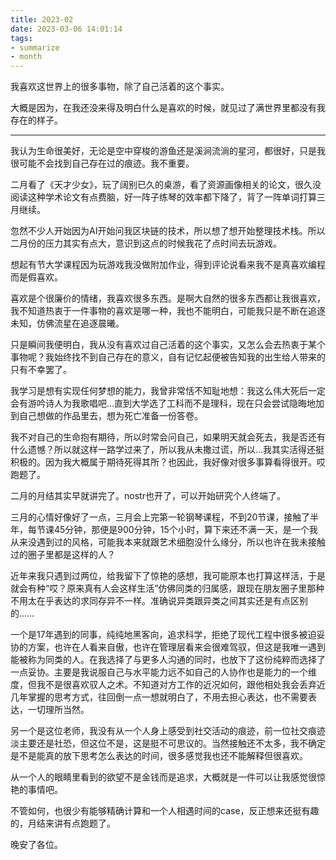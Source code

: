 ```yaml
---
title: 2023-02
date: 2023-03-06 14:01:14
tags:
- summarize
- month
---
```


我喜欢这世界上的很多事物，除了自己活着的这个事实。

大概是因为，在我还没来得及明白什么是喜欢的时候，就见过了满世界里都没有我存在的样子。

- - -

我认为生命很美好，无论是空中穿梭的游鱼还是溪涧流淌的星河，都很好，只是我很可能不会找到自己存在过的痕迹。我不重要。

二月看了《天才少女》，玩了阔别已久的桌游，看了资源画像相关的论文，很久没阅读这种学术论文有点费脑，好一阵子练琴的效率都下降了，背了一阵单词打算三月继续。

忽然不少人开始因为AI开始问我区块链的技术，所以想了想开始整理技术栈。所以二月份的压力其实有点大，意识到这点的时候我花了点时间去玩游戏。

想起有节大学课程因为玩游戏我没做附加作业，得到评论说看来我不是真喜欢编程而是假喜欢。

喜欢是个很廉价的情绪，我喜欢很多东西。是啊大自然的很多东西都让我很喜欢，我不知道热衷于一件事物的喜欢是哪一种，我也不能明白，可能我只是不断在追逐未知，仿佛流星在追逐晨曦。

只是瞬间我便明白，我从没有喜欢过自己活着的这个事实，又怎么会去热衷于某个事物呢？我始终找不到自己存在的意义，自有记忆起便被告知我的出生给人带来的只有不幸罢了。

我学习是想有实现任何梦想的能力，我曾非常恬不知耻地想：我这么伟大死后一定会有游吟诗人为我歌唱吧…直到大学选了工科而不是理科，现在只会尝试隐晦地加到自己想做的作品里去，想为死亡准备一份答卷。

我不对自己的生命抱有期待，所以时常会问自己，如果明天就会死去，我是否还有什么遗憾？所以就这样一路学过来了，所以我从未撒过谎，所以…我其实活得还挺积极的。因为我大概属于期待死得其所？也因此，我好像对很多事算看得很开。哎跑题了。

二月的月结其实早就讲完了。nostr也开了，可以开始研究个人终端了。

三月的心情好像好了一点，三月会上完第一轮钢琴课程，不到20节课，接触了半年，每节课45分钟，那便是900分钟，15个小时，算下来还不满一天，是一个我从来没遇到过的风格，可能我本来就跟艺术细胞没什么缘分，所以也许在我未接触过的圈子里都是这样的人？

近年来我只遇到过两位，给我留下了惊艳的感想，我可能原本也打算这样活，于是就会有种“哎？原来真有人会这样生活”仿佛同类的归属感，跟现在朋友圈子里那种不用太在乎表达的求同存异不一样。准确说异类跟异类之间其实还是有点区别的……

一个是17年遇到的同事，纯纯地黑客向，追求科学，拒绝了现代工程中很多被迫妥协的方案，也许在人看来自傲，也许在管理层看来会很难驾驭，但这是我唯一遇到能被称为同类的人。在我选择了与更多人沟通的同时，也放下了这份纯粹而选择了一点妥协。主要是我说服自己与水平能力远不如自己的人协作也是能力的一个维度，但我不是很喜欢驭人之术。不知道对方工作的近况如何，跟他相处我会丢弃近几年掌握的思考方式，往回倒一点一想就明白了，不用去担心表达，也不需要表达，一切理所当然。

另一个是这位老师，我没有从一个人身上感受到社交活动的痕迹，前一位社交痕迹淡主要还是社恐，但这位不是，这是挺不可思议的。当然接触还不太多，我不确定是不是能真的放下思考怎么表达的时间，很多感觉我也还不能解释但很喜欢。

从一个人的眼睛里看到的欲望不是金钱而是追求，大概就是一件可以让我感觉很惊艳的事情吧。

不管如何，也很少有能够精确计算和一个人相遇时间的case，反正想来还挺有趣的，月结来讲有点跑题了。

晚安了各位。

